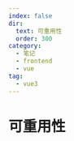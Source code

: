 ```yaml
---
index: false
dir:
  text: 可重用性
  order: 300
category:
  - 笔记
  - frontend
  - vue
tag:
  - vue3
---
```


# 可重用性

<Catalog />

